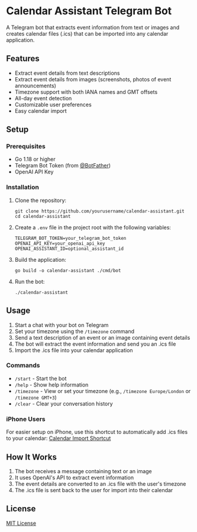 # Calendar Assistant Telegram Bot

A Telegram bot that extracts event information from text or images and creates calendar files (.ics) that can be imported into any calendar application.

## Features

- Extract event details from text descriptions
- Extract event details from images (screenshots, photos of event announcements)
- Timezone support with both IANA names and GMT offsets
- All-day event detection
- Customizable user preferences
- Easy calendar import

## Setup

### Prerequisites

- Go 1.18 or higher
- Telegram Bot Token (from [@BotFather](https://t.me/BotFather))
- OpenAI API Key

### Installation

1. Clone the repository:
   ```
   git clone https://github.com/yourusername/calendar-assistant.git
   cd calendar-assistant
   ```

2. Create a `.env` file in the project root with the following variables:
   ```
   TELEGRAM_BOT_TOKEN=your_telegram_bot_token
   OPENAI_API_KEY=your_openai_api_key
   OPENAI_ASSISTANT_ID=optional_assistant_id
   ```

3. Build the application:
   ```
   go build -o calendar-assistant ./cmd/bot
   ```

4. Run the bot:
   ```
   ./calendar-assistant
   ```

## Usage

1. Start a chat with your bot on Telegram
2. Set your timezone using the `/timezone` command
3. Send a text description of an event or an image containing event details
4. The bot will extract the event information and send you an .ics file
5. Import the .ics file into your calendar application

### Commands

- `/start` - Start the bot
- `/help` - Show help information
- `/timezone` - View or set your timezone (e.g., `/timezone Europe/London` or `/timezone GMT+3`)
- `/clear` - Clear your conversation history

### iPhone Users

For easier setup on iPhone, use this shortcut to automatically add .ics files to your calendar:
[Calendar Import Shortcut](https://www.icloud.com/shortcuts/db9d3a471c414a1abd2ba7b960395bee)

## How It Works

1. The bot receives a message containing text or an image
2. It uses OpenAI's API to extract event information
3. The event details are converted to an .ics file with the user's timezone
4. The .ics file is sent back to the user for import into their calendar

## License

[MIT License](LICENSE) 